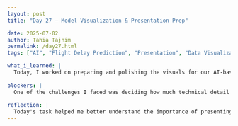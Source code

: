 ```yaml
---
layout: post
title: "Day 27 – Model Visualization & Presentation Prep"

date: 2025-07-02
author: Tahia Tajnim
permalink: /day27.html
tags: ["AI", "Flight Delay Prediction", "Presentation", "Data Visualization"]   

what_i_learned: |
  Today, I worked on preparing and polishing the visuals for our AI-based flight delay prediction model. I learned how to effectively use confusion matrices, ROC curves, and performance plots (accuracy, precision, recall, and F1-score) to evaluate model performance and communicate results clearly. I also learned how to write a clear and concise script for a research presentation, focusing only on progress, challenges, solutions, and next steps. I learned how to shorten complex slides into simple, visually engaging graphics that reflect the message without relying on text.
  
blockers: |  
  One of the challenges I faced was deciding how much technical detail to include in the presentation. It was also difficult to simplify the "Challenges & Solutions" section while keeping it meaningful. I overcame this by focusing on key points and rewriting multiple drafts with feedback from mentors.
  
reflection: |
  Today's task helped me better understand the importance of presenting technical work in a clean and digestible way. Instead of showing every detail, I focused on communicating insights clearly. This process also improved my design and storytelling skills—especially when translating technical performance into visual language. I now feel more confident in explaining our project to a broader audience and am excited for the tomorrow presentation.
---
```

